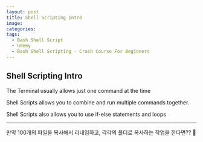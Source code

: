```yaml
---
layout: post
title: Shell Scripting Intro
image: 
categories:
tags:
  - Bash Shell Script
  - Udemy
  - Bash Shell Scripting - Crash Course For Beginners
---
```




## Shell Scripting Intro

The Terminal usually allows just one command at the time

Shell Scripts allows you to combine and run multiple commands together.

Shell Scripts also allows you to use if-else statements and loops

---

만약 100개의 파일을 복사해서 리네임하고, 각각의 폴더로 복사하는 작업을 한다면??
🤣

